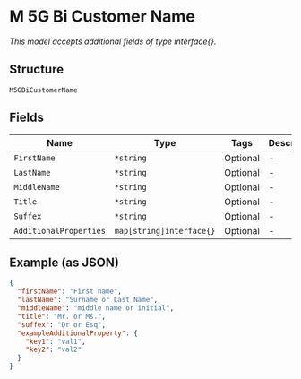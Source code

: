 
# M 5G Bi Customer Name

*This model accepts additional fields of type interface{}.*

## Structure

`M5GBiCustomerName`

## Fields

| Name | Type | Tags | Description |
|  --- | --- | --- | --- |
| `FirstName` | `*string` | Optional | - |
| `LastName` | `*string` | Optional | - |
| `MiddleName` | `*string` | Optional | - |
| `Title` | `*string` | Optional | - |
| `Suffex` | `*string` | Optional | - |
| `AdditionalProperties` | `map[string]interface{}` | Optional | - |

## Example (as JSON)

```json
{
  "firstName": "First name",
  "lastName": "Surname or Last Name",
  "middleName": "middle name or initial",
  "title": "Mr. or Ms.",
  "suffex": "Dr or Esq",
  "exampleAdditionalProperty": {
    "key1": "val1",
    "key2": "val2"
  }
}
```

